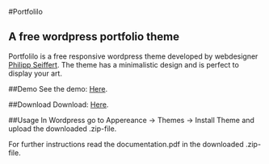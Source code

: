 #Portfolilo
## A free wordpress portfolio theme

Portfolilo is a free responsive wordpress theme developed by webdesigner [Philipp Seiffert](http://philipp-seiffert.com/ "philipp-seiffert.com").  The theme has a minimalistic design and is perfect to display your art.


##Demo
See the demo: [Here](http://portfolilo.philipp-seiffert.com/ "Portfolilo Demo Page").

##Download
Download: [Here](https://github.com/Flipo/Portfolilo-Theme/zipball/master "Download Portfolilo").

##Usage
In Wordpress go to Appereance -> Themes -> Install Theme and upload the downloaded .zip-file.

For further instructions read the documentation.pdf in the downloaded .zip-file.